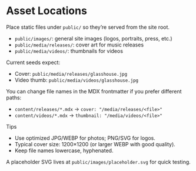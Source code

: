 # Asset Locations

Place static files under `public/` so they’re served from the site root.

- `public/images/`: general site images (logos, portraits, press, etc.)
- `public/media/releases/`: cover art for music releases
- `public/media/videos/`: thumbnails for videos

Current seeds expect:
- Cover: `public/media/releases/glasshouse.jpg`
- Video thumb: `public/media/videos/glasshouse.jpg`

You can change file names in the MDX frontmatter if you prefer different paths:
- `content/releases/*.mdx` → `cover: "/media/releases/<file>"`
- `content/videos/*.mdx` → `thumbnail: "/media/videos/<file>"`

Tips
- Use optimized JPG/WEBP for photos; PNG/SVG for logos.
- Typical cover size: 1200×1200 (or larger WEBP with good quality).
- Keep file names lowercase, hyphenated.

A placeholder SVG lives at `public/images/placeholder.svg` for quick testing.
